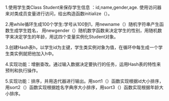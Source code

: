 
1.使用学生类Class Student来保存学生信息 ：id,name,gender,age. 使用访问器来对类成员变量进行访问，给出构造函数initialize（）。

2.用while循环生成100个学生:学号从100到1，用newname（）随机字符串产生函数生成学生姓名， 用newgender（）随机数字函数来决定学生的性别，用随机数字来决定学生的年龄，用这四个变量实例化Student对象。

3.创建Hash表h，以学生id为主键，学生类实例对象为值，在循环中每生成一个学生类实例就把他加入h中。

4.实现功能：增删查改。通过输入数据决定要执行的任务，运用Hash表的特性来预判和执行操作。

5.实现功能：排序，并用迭代器进行输出。用sort1（）函数实现根据id大小排序，用sort2（）函数实现根据姓名字典序大小排序，用sort3（）函数实现根据年龄大小排序。
